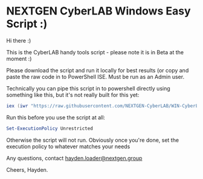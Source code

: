 # NEXTGEN CyberLAB Windows Easy Script :)
Hi there :)

This is the CyberLAB handy tools script - please note it is in Beta at the moment :) 

Please download the script and run it locally for best results (or copy and paste the raw code in to PowerShell ISE. Must be run as an Admin user.

Technically you can pipe this script in to powershell directly using something like this, but it's not really built for this yet:

```powershell
iex (iwr "https://raw.githubusercontent.com/NEXTGEN-CyberLAB/WIN-CyberLAB-Tools/main/CyberLAB-quickstart.ps1" -UseBasicParsing).Content
```

Run this before you use the script at all:

```powershell
Set-ExecutionPolicy Unrestricted
```

Otherwise the script will not run. Obviously once you're done, set the execution policy to whatever matches your needs

Any questions, contact hayden.loader@nextgen.group

Cheers,
Hayden.
